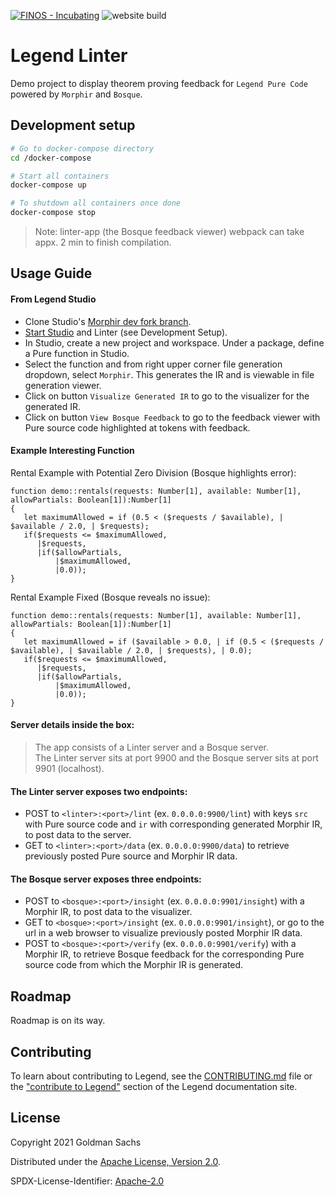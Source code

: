 [![FINOS - Incubating](https://cdn.jsdelivr.net/gh/finos/contrib-toolbox@master/images/badge-incubating.svg)](https://finosfoundation.atlassian.net/wiki/display/FINOS/Incubating)
![website build](https://github.com/finos/legend-integration-morphir/workflows/Docusaurus-website-build/badge.svg)

# Legend Linter

Demo project to display theorem proving feedback for `Legend Pure Code` powered by `Morphir` and `Bosque`. 

## Development setup

```sh
# Go to docker-compose directory
cd /docker-compose

# Start all containers
docker-compose up

# To shutdown all containers once done
docker-compose stop
```

> Note: linter-app (the Bosque feedback viewer) webpack can take appx. 2 min to finish compilation.

## Usage Guide

#### From Legend Studio

- Clone Studio's [Morphir dev fork branch](https://github.com/CptTeddy/legend-studio/tree/morphir).
- [Start Studio](https://legend.finos.org/docs/installation/maven-install-guide) and Linter (see Development Setup).
- In Studio, create a new project and workspace. Under a package, define a Pure function in Studio.
- Select the function and from right upper corner file generation dropdown, select `Morphir`. This generates the IR and is viewable in file generation viewer.
- Click on button `Visualize Generated IR` to go to the visualizer for the generated IR.
- Click on button `View Bosque Feedback` to go to the feedback viewer with Pure source code highlighted at tokens with feedback.

#### Example Interesting Function

Rental Example with Potential Zero Division (Bosque highlights error):

    function demo::rentals(requests: Number[1], available: Number[1], allowPartials: Boolean[1]):Number[1]
    {
       let maximumAllowed = if (0.5 < ($requests / $available), | $available / 2.0, | $requests);
       if($requests <= $maximumAllowed, 
          |$requests, 
          |if($allowPartials, 
              |$maximumAllowed, 
              |0.0));
    }

Rental Example Fixed (Bosque reveals no issue):

    function demo::rentals(requests: Number[1], available: Number[1], allowPartials: Boolean[1]):Number[1]
    {
       let maximumAllowed = if ($available > 0.0, | if (0.5 < ($requests / $available), | $available / 2.0, | $requests), | 0.0);
       if($requests <= $maximumAllowed, 
          |$requests, 
          |if($allowPartials, 
              |$maximumAllowed, 
              |0.0));
    }

#### Server details inside the box:

> The app consists of a Linter server and a Bosque server. \
> The Linter server sits at port 9900 and the Bosque server sits at port 9901 (localhost).

#### The Linter server exposes two endpoints:

- POST to `<linter>:<port>/lint` (ex. `0.0.0.0:9900/lint`) with keys `src` with Pure source code and `ir` with corresponding generated Morphir IR, to post data to the server.
- GET to `<linter>:<port>/data` (ex. `0.0.0.0:9900/data`) to retrieve previously posted Pure source and Morphir IR data.

#### The Bosque server exposes three endpoints:

- POST to `<bosque>:<port>/insight` (ex. `0.0.0.0:9901/insight`) with a Morphir IR, to post data to the visualizer. 
- GET to `<bosque>:<port>/insight` (ex. `0.0.0.0:9901/insight`), or go to the url in a web browser to visualize previously posted Morphir IR data.
- POST to `<bosque>:<port>/verify` (ex. `0.0.0.0:9901/verify`) with a Morphir IR, to retrieve Bosque feedback for the corresponding Pure source code from which the Morphir IR is generated.

## Roadmap

Roadmap is on its way.

## Contributing

To learn about contributing to Legend, see the [CONTRIBUTING.md](CONTRIBUTING.md) file or the ["contribute to Legend"](https://legend.finos.org/docs/getting-started/contribute-to-legend) section of the Legend documentation site.

## License

Copyright 2021 Goldman Sachs

Distributed under the [Apache License, Version 2.0](http://www.apache.org/licenses/LICENSE-2.0).

SPDX-License-Identifier: [Apache-2.0](https://spdx.org/licenses/Apache-2.0)
